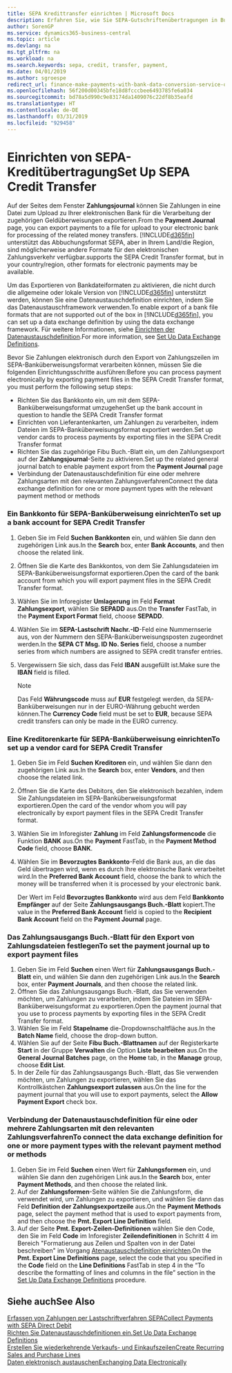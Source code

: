 ```yaml
---
title: SEPA Kredittransfer einrichten | Microsoft Docs
description: Erfahren Sie, wie Sie SEPA-Gutschriftenübertragungen in Business Central einrichten.
author: SorenGP
ms.service: dynamics365-business-central
ms.topic: article
ms.devlang: na
ms.tgt_pltfrm: na
ms.workload: na
ms.search.keywords: sepa, credit, transfer, payment,
ms.date: 04/01/2019
ms.author: sgroespe
redirect_url: finance-make-payments-with-bank-data-conversion-service-or-sepa-credit-transfer
ms.openlocfilehash: 56f200d00345bfe18d8fcccbee6493785fe6a034
ms.sourcegitcommit: bd78a5d990c9e83174da1409076c22df8b35eafd
ms.translationtype: HT
ms.contentlocale: de-DE
ms.lasthandoff: 03/31/2019
ms.locfileid: "929458"
---
```

# <a name="set-up-sepa-credit-transfer"></a><span data-ttu-id="20a54-103">Einrichten von SEPA-Kreditübertragung</span><span class="sxs-lookup"><span data-stu-id="20a54-103">Set Up SEPA Credit Transfer</span></span>
<span data-ttu-id="20a54-104">Auf der Seites dem Fenster **Zahlungsjournal** können Sie Zahlungen in eine Datei zum Upload zu Ihrer elektronischen Bank für die Verarbeitung der zugehörigen Geldüberweisungen exportieren.</span><span class="sxs-lookup"><span data-stu-id="20a54-104">From the **Payment Journal** page, you can export payments to a file for upload to your electronic bank for processing of the related money transfers.</span></span> [!INCLUDE[d365fin](includes/d365fin_md.md)] <span data-ttu-id="20a54-105">unterstützt das Abbuchungsformat SEPA, aber in Ihrem Land/die Region, sind möglicherweise andere Formate für den elektronischen Zahlungsverkehr verfügbar.</span><span class="sxs-lookup"><span data-stu-id="20a54-105">supports the SEPA Credit Transfer format, but in your country/region, other formats for electronic payments may be available.</span></span>  

<span data-ttu-id="20a54-106">Um das Exportieren von Bankdateiformaten zu aktivieren, die nicht durch die allgemeine oder lokale Version von [!INCLUDE[d365fin](includes/d365fin_md.md)] unterstützt werden, können Sie eine Datenaustauschdefinition einrichten, indem Sie das Datenaustauschframework verwenden.</span><span class="sxs-lookup"><span data-stu-id="20a54-106">To enable export of a bank file formats that are not supported out of the box in [!INCLUDE[d365fin](includes/d365fin_md.md)], you can set up a data exchange definition by using the data exchange framework.</span></span> <span data-ttu-id="20a54-107">Für weitere Informationen, siehe [Einrichten der Datenaustauschdefinition](across-how-to-set-up-data-exchange-definitions.md).</span><span class="sxs-lookup"><span data-stu-id="20a54-107">For more information, see [Set Up Data Exchange Definitions](across-how-to-set-up-data-exchange-definitions.md).</span></span>  

<span data-ttu-id="20a54-108">Bevor Sie Zahlungen elektronisch durch den Export von Zahlungszeilen im SEPA-Banküberweisungsformat verarbeiten können, müssen Sie die folgenden Einrichtungsschritte ausführen:</span><span class="sxs-lookup"><span data-stu-id="20a54-108">Before you can process payment electronically by exporting payment files in the SEPA Credit Transfer format, you must perform the following setup steps:</span></span>  

* <span data-ttu-id="20a54-109">Richten Sie das Bankkonto ein, um mit dem SEPA-Banküberweisungsformat umzugehen</span><span class="sxs-lookup"><span data-stu-id="20a54-109">Set up the bank account in question to handle the SEPA Credit Transfer format</span></span>  
* <span data-ttu-id="20a54-110">Einrichten von Lieferantenkarten, um Zahlungen zu verarbeiten, indem Dateien im SEPA-Banküberweisungsformat exportiert werden.</span><span class="sxs-lookup"><span data-stu-id="20a54-110">Set up vendor cards to process payments by exporting files in the SEPA Credit Transfer format</span></span>  
* <span data-ttu-id="20a54-111">Richten Sie das zugehörige Fibu Buch.-Blatt ein, um den Zahlungsexport auf der **Zahlungsjournal**-Seite zu aktivieren.</span><span class="sxs-lookup"><span data-stu-id="20a54-111">Set up the related general journal batch to enable payment export from the **Payment Journal** page</span></span>  
* <span data-ttu-id="20a54-112">Verbindung der Datenaustauschdefinition für eine oder mehrere Zahlungsarten mit den relevanten Zahlungsverfahren</span><span class="sxs-lookup"><span data-stu-id="20a54-112">Connect the data exchange definition for one or more payment types with the relevant payment method or methods</span></span>  

### <a name="to-set-up-a-bank-account-for-sepa-credit-transfer"></a><span data-ttu-id="20a54-113">Ein Bankkonto für SEPA-Banküberweisung einrichten</span><span class="sxs-lookup"><span data-stu-id="20a54-113">To set up a bank account for SEPA Credit Transfer</span></span>  
1. <span data-ttu-id="20a54-114">Geben Sie im Feld **Suchen** **Bankkonten** ein, und wählen Sie dann den zugehörigen Link aus.</span><span class="sxs-lookup"><span data-stu-id="20a54-114">In the **Search** box, enter **Bank Accounts**, and then choose the related link.</span></span>  
2. <span data-ttu-id="20a54-115">Öffnen Sie die Karte des Bankkontos, von dem Sie Zahlungsdateien im SEPA-Banküberweisungsformat exportieren.</span><span class="sxs-lookup"><span data-stu-id="20a54-115">Open the card of the bank account from which you will export payment files in the SEPA Credit Transfer format.</span></span>  
3. <span data-ttu-id="20a54-116">Wählen Sie im Inforegister **Umlagerung** im Feld **Format Zahlungsexport**, wählen Sie **SEPADD** aus.</span><span class="sxs-lookup"><span data-stu-id="20a54-116">On the **Transfer** FastTab, in the **Payment Export Format** field, choose **SEPADD**.</span></span>  
4. <span data-ttu-id="20a54-117">Wählen Sie im **SEPA-Lastschrift Nachr.-ID**-Feld eine Nummernserie aus, von der Nummern den SEPA-Banküberweisungsposten zugeordnet werden.</span><span class="sxs-lookup"><span data-stu-id="20a54-117">In the **SEPA CT Msg. ID No. Series** field, choose a number series from which numbers are assigned to SEPA credit transfer entries.</span></span>  
5. <span data-ttu-id="20a54-118">Vergewissern Sie sich, dass das Feld **IBAN** ausgefüllt ist.</span><span class="sxs-lookup"><span data-stu-id="20a54-118">Make sure the **IBAN** field is filled.</span></span>  

    > [!NOTE]  
    >  <span data-ttu-id="20a54-119">Das Feld **Währungscode** muss auf **EUR** festgelegt werden, da SEPA-Banküberweisungen nur in der EURO-Währung gebucht werden können.</span><span class="sxs-lookup"><span data-stu-id="20a54-119">The **Currency Code** field must be set to **EUR**, because SEPA credit transfers can only be made in the EURO currency.</span></span>  

### <a name="to-set-up-a-vendor-card-for-sepa-credit-transfer"></a><span data-ttu-id="20a54-120">Eine Kreditorenkarte für SEPA-Banküberweisung einrichten</span><span class="sxs-lookup"><span data-stu-id="20a54-120">To set up a vendor card for SEPA Credit Transfer</span></span>  
1. <span data-ttu-id="20a54-121">Geben Sie im Feld **Suchen** **Kreditoren** ein, und wählen Sie dann den zugehörigen Link aus.</span><span class="sxs-lookup"><span data-stu-id="20a54-121">In the **Search** box, enter **Vendors**, and then choose the related link.</span></span>  
2. <span data-ttu-id="20a54-122">Öffnen Sie die Karte des Debitors, den Sie elektronisch bezahlen, indem Sie Zahlungsdateien im SEPA-Banküberweisungsformat exportieren.</span><span class="sxs-lookup"><span data-stu-id="20a54-122">Open the card of the vendor whom you will pay electronically by export payment files in the SEPA Credit Transfer format.</span></span>  
3. <span data-ttu-id="20a54-123">Wählen Sie im Inforegister **Zahlung** im Feld **Zahlungsformencode** die Funktion **BANK** aus.</span><span class="sxs-lookup"><span data-stu-id="20a54-123">On the **Payment** FastTab, in the **Payment Method Code** field, choose **BANK**.</span></span>  
4. <span data-ttu-id="20a54-124">Wählen Sie im **Bevorzugtes Bankkonto**-Feld die Bank aus, an die das Geld übertragen wird, wenn es durch Ihre elektronische Bank verarbeitet wird.</span><span class="sxs-lookup"><span data-stu-id="20a54-124">In the **Preferred Bank Account** field, choose the bank to which the money will be transferred when it is processed by your electronic bank.</span></span>  

     <span data-ttu-id="20a54-125">Der Wert im Feld **Bevorzugtes Bankkonto** wird aus dem Feld **Bankkonto Empfänger** auf der Seite **Zahlungsausgangs Buch.-Blatt** kopiert.</span><span class="sxs-lookup"><span data-stu-id="20a54-125">The value in the **Preferred Bank Account** field is copied to the **Recipient Bank Account** field on the **Payment Journal** page.</span></span>  

### <a name="to-set-the-payment-journal-up-to-export-payment-files"></a><span data-ttu-id="20a54-126">Das Zahlungsausgangs Buch.-Blatt für den Export von Zahlungsdateien festlegen</span><span class="sxs-lookup"><span data-stu-id="20a54-126">To set the payment journal up to export payment files</span></span>  
1. <span data-ttu-id="20a54-127">Geben Sie im Feld **Suchen** einen Wert für **Zahlungsausgangs Buch.-Blatt** ein, und wählen Sie dann den zugehörigen Link aus.</span><span class="sxs-lookup"><span data-stu-id="20a54-127">In the **Search** box, enter **Payment Journals**, and then choose the related link.</span></span>  
2. <span data-ttu-id="20a54-128">Öffnen Sie das Zahlungsausgangs Buch.-Blatt, das Sie verwenden möchten, um Zahlungen zu verarbeiten, indem Sie Dateien im SEPA-Banküberweisungsformat zu exportieren.</span><span class="sxs-lookup"><span data-stu-id="20a54-128">Open the payment journal that you use to process payments by exporting files in the SEPA Credit Transfer format.</span></span>  
3. <span data-ttu-id="20a54-129">Wählen Sie im Feld **Stapelname** die\-Dropdownschaltfläche aus.</span><span class="sxs-lookup"><span data-stu-id="20a54-129">In the **Batch Name** field, choose the drop\-down button.</span></span>  
4. <span data-ttu-id="20a54-130">Wählen Sie auf der Seite **Fibu Buch.-Blattnamen** auf der Registerkarte **Start** in der Gruppe **Verwalten** die Option **Liste bearbeiten** aus.</span><span class="sxs-lookup"><span data-stu-id="20a54-130">On the **General Journal Batches** page, on the **Home** tab, in the **Manage** group, choose **Edit List**.</span></span>  
5. <span data-ttu-id="20a54-131">In der Zeile für das Zahlungsausgangs Buch.-Blatt, das Sie verwenden möchten, um Zahlungen zu exportieren, wählen Sie das Kontrollkästchen **Zahlungsexport zulassen** aus.</span><span class="sxs-lookup"><span data-stu-id="20a54-131">On the line for the payment journal that you will use to export payments, select the **Allow Payment Export** check box.</span></span>  

### <a name="to-connect-the-data-exchange-definition-for-one-or-more-payment-types-with-the-relevant-payment-method-or-methods"></a><span data-ttu-id="20a54-132">Verbindung der Datenaustauschdefinition für eine oder mehrere Zahlungsarten mit den relevanten Zahlungsverfahren</span><span class="sxs-lookup"><span data-stu-id="20a54-132">To connect the data exchange definition for one or more payment types with the relevant payment method or methods</span></span>  
1. <span data-ttu-id="20a54-133">Geben Sie im Feld **Suchen** einen Wert für **Zahlungsformen** ein, und wählen Sie dann den zugehörigen Link aus.</span><span class="sxs-lookup"><span data-stu-id="20a54-133">In the **Search** box, enter **Payment Methods**, and then choose the related link.</span></span>  
2. <span data-ttu-id="20a54-134">Auf der **Zahlungsformen**-Seite wählen Sie die Zahlungsform, die verwendet wird, um Zahlungen zu exportieren, und wählen Sie dann das Feld **Definition der Zahlungsexportzeile** aus.</span><span class="sxs-lookup"><span data-stu-id="20a54-134">On the **Payment Methods** page, select the payment method that is used to export payments from, and then choose the **Pmt. Export Line Definition** field.</span></span>  
3. <span data-ttu-id="20a54-135">Auf der Seite **Pmt. Export-Zeilen-Definitionen** wählen Sie den Code, den Sie im Feld **Code** im Inforegister **Zeilendefinitionen** in Schritt 4 im Bereich "Formatierung aus Zeilen und Spalten von in der Datei beschreiben" im Vorgang [Atenaustauschdefinition einrichten](across-how-to-set-up-data-exchange-definitions.md).</span><span class="sxs-lookup"><span data-stu-id="20a54-135">On the **Pmt. Export Line Definitions** page, select the code that you specified in the **Code** field on the **Line Definitions** FastTab in step 4 in the “To describe the formatting of lines and columns in the file” section in the [Set Up Data Exchange Definitions](across-how-to-set-up-data-exchange-definitions.md) procedure.</span></span>  

## <a name="see-also"></a><span data-ttu-id="20a54-136">Siehe auch</span><span class="sxs-lookup"><span data-stu-id="20a54-136">See Also</span></span>  
[<span data-ttu-id="20a54-137">Erfassen von Zahlungen per Lastschriftverfahren SEPA</span><span class="sxs-lookup"><span data-stu-id="20a54-137">Collect Payments with SEPA Direct Debit</span></span>](finance-collect-payments-with-sepa-direct-debit.md)  
[<span data-ttu-id="20a54-138">Richten Sie Datenaustauschdefinitionen ein.</span><span class="sxs-lookup"><span data-stu-id="20a54-138">Set Up Data Exchange Definitions</span></span>](across-how-to-set-up-data-exchange-definitions.md)  
[<span data-ttu-id="20a54-139">Erstellen Sie wiederkehrende Verkaufs- und Einkaufszeilen</span><span class="sxs-lookup"><span data-stu-id="20a54-139">Create Recurring Sales and Purchase Lines</span></span>](sales-how-work-standard-lines.md)  
[<span data-ttu-id="20a54-140">Daten elektronisch austauschen</span><span class="sxs-lookup"><span data-stu-id="20a54-140">Exchanging Data Electronically</span></span>](across-data-exchange.md)  
